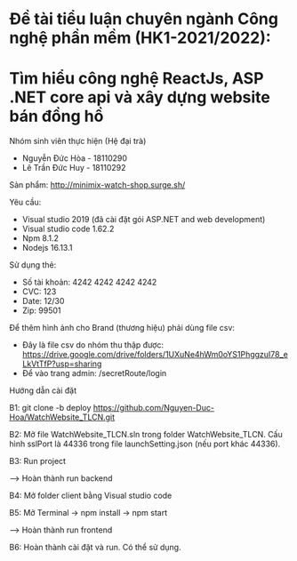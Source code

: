 # Đề tài tiểu luận chuyên ngành Công nghệ phần mềm (HK1-2021/2022):
# Tìm hiểu công nghệ ReactJs, ASP .NET core api và xây dựng website bán đồng hồ

Nhóm sinh viên thực hiện (Hệ đại trà)
- Nguyễn Đức Hòa - 18110290
- Lê Trần Đức Huy - 18110292

Sản phẩm: http://minimix-watch-shop.surge.sh/

Yêu cầu:
- Visual studio 2019 (đã cài đặt gói ASP.NET and web development)
- Visual studio code 1.62.2
- Npm 8.1.2
- Nodejs 16.13.1

Sử dụng thẻ:
- Số tài khoản: 4242 4242 4242 4242
- CVC: 123
- Date: 12/30
- Zip: 99501

Để thêm hình ảnh cho Brand (thương hiệu) phải dùng file csv:
- Đây là file csv do nhóm thu thập được: https://drive.google.com/drive/folders/1UXuNe4hWm0oYS1PhggzuI78_eLkVtTfP?usp=sharing
- Để vào trang admin: /secretRoute/login 


Hướng dẫn cài đặt

B1: git clone -b deploy https://github.com/Nguyen-Duc-Hoa/WatchWebsite_TLCN.git

B2: Mở file WatchWebsite_TLCN.sln trong folder WatchWebsite_TLCN. Cấu hình sslPort là 44336 trong file launchSetting.json (nếu port khác 44336).

B3: Run project 

--> Hoàn thành run backend

B4: Mở folder client bằng Visual studio code

B5: Mở Terminal -> npm install -> npm start

--> Hoàn thành run frontend

B6: Hoàn thành cài đặt và run. Có thể sử dụng.

